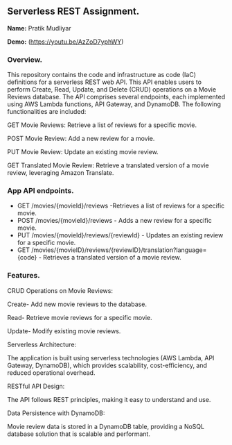 ## Serverless REST Assignment.

__Name:__ Pratik Mudliyar

__Demo:__ (https://youtu.be/AzZoD7yphWY)

### Overview.

This repository contains the code and infrastructure as code (IaC) definitions for a serverless REST web API. This API enables users to perform Create, Read, Update, and Delete (CRUD) operations on a Movie Reviews database. The API comprises several endpoints, each implemented using AWS Lambda functions, API Gateway, and DynamoDB. The following functionalities are included:

GET Movie Reviews: Retrieve a list of reviews for a specific movie.

POST Movie Review: Add a new review for a movie.

PUT Movie Review: Update an existing movie review.

GET Translated Movie Review: Retrieve a translated version of a movie review, leveraging Amazon Translate.

### App API endpoints.

+ GET /movies/{movieId}/reviews -Retrieves a list of reviews for a specific movie.
+ POST /movies/{movieId}/reviews - Adds a new review for a specific movie.
+ PUT /movies/{movieId}/reviews/{reviewId} - Updates an existing review for a specific movie.
+ GET /movies/{movieID}/reviews/{reviewID}/translation?language={code} - Retrieves a translated version of a movie review.

### Features.

CRUD Operations on Movie Reviews:

Create- Add new movie reviews to the database.

Read- Retrieve movie reviews for a specific movie.

Update- Modify existing movie reviews.

Serverless Architecture:

The application is built using serverless technologies (AWS Lambda, API Gateway, DynamoDB), which provides scalability, cost-efficiency, and reduced operational overhead.

RESTful API Design:

The API follows REST principles, making it easy to understand and use.

Data Persistence with DynamoDB:

Movie review data is stored in a DynamoDB table, providing a NoSQL database solution that is scalable and performant.



